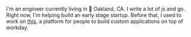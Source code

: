 <br>

I'm an engineer currently living in 🌳 Oakland, CA. I write a lot of js and go. Right now, I'm helping build an early stage startup. Before that, I used to work on [this](https://www.workday.com/en-us/products/platform-product-extensions/application-development.html), a platform for people to build custom applications on top of workday.

